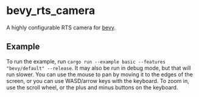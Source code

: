 # bevy_rts_camera

A highly configurable RTS camera for [bevy](https://bevy.rs). 

## Example

To run the example, run `cargo run --example basic --features "bevy/default" --release`. It may also be run in debug mode,
but that will run slower. You can use the mouse to pan by moving it to the edges of the screen, or you can use 
WASD/arrow keys with the keyboard. To zoom in, use the scroll wheel, or the plus and minus buttons on the keyboard.

